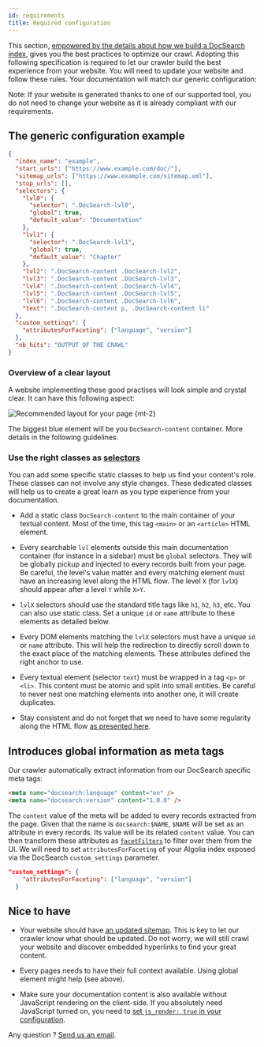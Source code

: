 ```yaml
---
id: requirements
title: Required configuration
---
```


This section, [empowered by the details about how we build a DocSearch
index][1], gives you the best practices to optimize our crawl. Adopting this
following specification is required to let our crawler build the best experience
from your website. You will need to update your website and follow these rules.
Your documentation will match our generic configuration:

Note: If your website is generated thanks to one of our supported tool, you do
not need to change your website as it is already compliant with our
requirements.

## The generic configuration example

```json
{
  "index_name": "example",
  "start_urls": ["https://www.example.com/doc/"],
  "sitemap_urls": ["https://www.example.com/sitemap.xml"],
  "stop_urls": [],
  "selectors": {
    "lvl0": {
      "selector": ".DocSearch-lvl0",
      "global": true,
      "default_value": "Documentation"
    },
    "lvl1": {
      "selector": ".DocSearch-lvl1",
      "global": true,
      "default_value": "Chapter"
    },
    "lvl2": ".DocSearch-content .DocSearch-lvl2",
    "lvl3": ".DocSearch-content .DocSearch-lvl3",
    "lvl4": ".DocSearch-content .DocSearch-lvl4",
    "lvl5": ".DocSearch-content .DocSearch-lvl5",
    "lvl6": ".DocSearch-content .DocSearch-lvl6",
    "text": ".DocSearch-content p, .DocSearch-content li"
  },
  "custom_settings": {
    "attributesForFaceting": ["language", "version"]
  },
  "nb_hits": "OUTPUT OF THE CRAWL"
}
```

### Overview of a clear layout

A website implementing these good practises will look simple and crystal clear.
It can have this following aspect:

![Recommended layout for your page][2] {mt-2}

The biggest blue element will be you `DocSearch-content` container. More details
in the following guidelines.

### Use the right classes as [selectors][3]

You can add some specific static classes to help us find your content's role.
These classes can not involve any style changes. These dedicated classes will
help us to create a great learn as you type experience from your documentation.

- Add a static class `DocSearch-content` to the main container of your textual
  content. Most of the time, this tag `<main>` or an `<article>` HTML element.

- Every searchable `lvl` elements outside this main documentation container (for
  instance in a sidebar) must be `global` selectors. They will be globally
  pickup and injected to every records built from your page. Be careful, the
  level's value matter and every matching element must have an increasing level
  along the HTML flow. The level `X` (for `lvlX`) should appear after a level
  `Y` while `X>Y`.

- `lvlX` selectors should use the standard title tags like `h1`, `h2`, `h3`,
  etc. You can also use static class. Set a unique `id` or `name` attribute to
  these elements as detailed below.

- Every DOM elements matching the `lvlX` selectors must have a unique `id` or
  `name` attribute. This will help the redirection to directly scroll down to
  the exact place of the matching elements. These attributes defined the right
  anchor to use.

- Every textual element (selector `text`) must be wrapped in a tag `<p>` or
  `<li>`. This content must be atomic and split into small entities. Be careful
  to never nest one matching elements into another one, it will create
  duplicates.

- Stay consistent and do not forget that we need to have some regularity along
  the HTML flow [as presented here][1].

## Introduces global information as meta tags

Our crawler automatically extract information from our DocSearch specific meta
tags:

```html
<meta name="docsearch:language" content="en" />
<meta name="docsearch:version" content="1.0.0" />
```

The `content` value of the meta will be added to every records extracted from
the page. Given that the name is `docsearch:$NAME`, `$NAME` will be set as an
attribute in every records. Its value will be its related `content` value. You
can then transform these attributes as [`facetFilters`][4] to filter over them
from the UI. We will need to set `attributesForFaceting` of your Algolia index
exposed via the DocSearch `custom_settings` parameter.

```json
"custom_settings": {
    "attributesForFaceting": ["language", "version"]
  }
```

## Nice to have

- Your website should have [an updated sitemap][5]. This is key to let our
  crawler know what should be updated. Do not worry, we will still crawl your
  website and discover embedded hyperlinks to find your great content.

- Every pages needs to have their full context available. Using global element
  might help (see above).

- Make sure your documentation content is also available without JavaScript
  rendering on the client-side. If you absolutely need JavaScript turned on, you
  need to [set `js_render: true` in your configuration][6].

Any question ? [Send us an email][7].

[1]: how-do-we-build-an-index.md
[2]: ../img/proper_layout.png
[3]: config-file.md
[4]: https://www.algolia.com/doc/guides/searching/filtering/#facet-filters
[5]: https://www.sitemaps.org/
[6]: config-file.md
[7]: mailto:DocSearch@algolia.com
